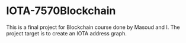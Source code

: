 # IOTA-7570Blockchain
This is a final project for Blockchain course done by Masoud and I. The project target is to create an IOTA address graph.
